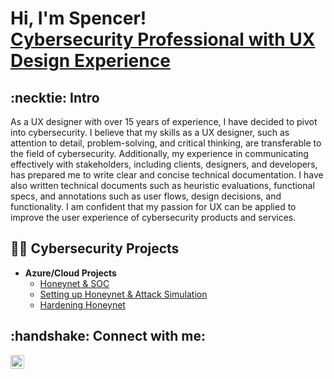 <h1>Hi, I'm Spencer! <br/> <a href="https://www.linkedin.com/in/spencerleemoy/">Cybersecurity Professional with UX Design Experience</a>

<h2>:necktie: Intro</h2>
As a UX designer with over 15 years of experience, I have decided to pivot into cybersecurity. I believe that my skills as a UX designer, such as attention to detail, problem-solving, and critical thinking, are transferable to the field of cybersecurity. Additionally, my experience in communicating effectively with stakeholders, including clients, designers, and developers, has prepared me to write clear and concise technical documentation. I have also written technical documents such as heuristic evaluations, functional specs, and annotations such as user flows, design decisions, and functionality. I am confident that my passion for UX can be applied to improve the user experience of cybersecurity products and services.


<h2>👨‍💻 Cybersecurity Projects</h2>

- <b> Azure/Cloud Projects</b>
  - [Honeynet & SOC](https://github.com/spencermoy/setup-honeynet)
  - [Setting up Honeynet & Attack Simulation](https://github.com/spencermoy/setup-honeynet)
  - [Hardening Honeynet](https://github.com/spencermoy/hardening-honeynet/)

<h2> :handshake: Connect with me:</h2>

[<img align="left" alt="SpencerMoy | LinkedIn" width="22px" src="https://cdn.jsdelivr.net/npm/simple-icons@v3/icons/linkedin.svg" />][linkedin]

[linkedin]: https://www.linkedin.com/in/spencerleemoy/
